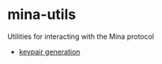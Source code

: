 # mina-utils

Utilities for interacting with the Mina protocol

- [keypair generation](./scripts/README.md#keypair-generation)

